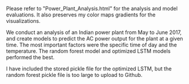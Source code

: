 Please refer to "Power_Plant_Analysis.html" for the analysis and model evaluations. It also preserves my color maps gradients for the visualizations.

We conduct an analysis of an Indian power plant from May to June 2017, and create models to predict the AC power output for the plant at a given time. The most important factors were the specific time of day and the temperature. The random forest model and optimized LSTM  models performed the best.

I have included the stored pickle file for the optimized LSTM, but the random forest pickle file is too large to upload to Github.
